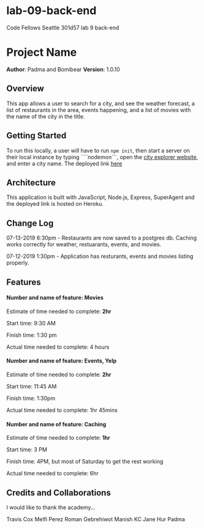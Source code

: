 # lab-09-back-end

Code Fellows Seattle 301d57 lab 9 back-end

# Project Name

**Author**: Padma and Bomibear
**Version**: 1.0.10

## Overview

This app allows a user to search for a city, and see the weather forecast, a list of restaurants in the area, events happening, and a list of movies with the name of the city in the title.

## Getting Started

To run this locally, a user will have to run ```npm init```, then start a server on their local instance by typing ````nodemon```, open the [city explorer website](https://codefellows.github.io/code-301-guide/curriculum/city-explorer-app/front-end/), and enter a city name. The deployed link [here](https://citylookup4.herokuapp.com)

## Architecture

This application is built with JavaScript, Node.js, Express, SuperAgent and the deployed link is hosted on Heroku.

## Change Log
07-13-2019 6:30pm - Restaurants are now saved to a postgres db.  Caching works correctly for weather, restuarants, events, and movies.

07-12-2019 1:30pm - Application has resturants, events and movies listing properly.

## Features

#### Number and name of feature: Movies

Estimate of time needed to complete: __2hr__

Start time: 9:30 AM

Finish time: 1:30 pm

Actual time needed to complete: 4 hours

#### Number and name of feature: Events, Yelp

Estimate of time needed to complete: __2hr__

Start time: 11:45 AM

Finish time: 1:30pm

Actual time needed to complete: 1hr 45mins

#### Number and name of feature: Caching

Estimate of time needed to complete: __1hr__

Start time: 3 PM

Finish time: 4PM, but most of Saturday to get the rest working

Actual time needed to complete: 6hr

## Credits and Collaborations

<!-- Give credit (and a link) to other people or resources that helped you build this application. -->
I would like to thank the academy...

Travis Cox
Melfi Perez
Roman Gebrehiwot
Manish KC
Jane Hur
Padma



